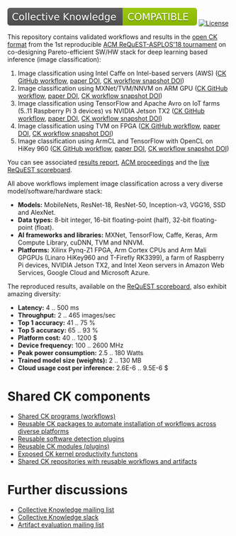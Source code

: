 [![compatibility](https://github.com/ctuning/ck-guide-images/blob/master/ck-compatible.svg)](https://github.com/ctuning/ck)
[![License](https://img.shields.io/badge/License-BSD%203--Clause-blue.svg)](https://opensource.org/licenses/BSD-3-Clause)

This repository contains validated workflows and results in the [open CK format](https://github.com/ctuning/ck)
from the 1st reproducible [ACM ReQuEST-ASPLOS'18 tournament](http://cknowledge.org/request-cfp-asplos2018.html) 
on co-designing Pareto-efficient SW/HW stack for deep learning based inference (image classification):

1. Image classification using Intel Caffe on Intel-based servers (AWS) ([CK GitHub workflow](https://github.com/ctuning/ck-request-asplos18-caffe-intel), [paper DOI](https://dl.acm.org/citation.cfm?doid=3229762.3229763), [CK workflow snapshot DOI](https://doi.org/10.1145/3229769))
2. Image classification using MXNet/TVM/NNVM on ARM GPU ([CK GitHub workflow](https://github.com/ctuning/ck-request-asplos18-mobilenets-tvm-arm), [paper DOI](https://doi.org/10.1145/3229762.3229764), [CK workflow snapshot DOI](https://doi.org/10.1145/3229770))
3. Image classification using TensorFlow and Apache Avro on IoT farms (5..11 Raspberry Pi 3 devices) vs NVIDIA Jetson TX2 ([CK GitHub workflow](https://github.com/ctuning/ck-request-asplos18-iot-farm), [paper DOI](https://doi.org/10.1145/3229762.3229765), [CK workflow snapshot DOI](https://doi.org/10.1145/3229771))
4. Image classification using TVM on FPGA ([CK GitHub workflow](https://github.com/ctuning/ck-request-asplos18-resnet-tvm-fpga), [paper DOI](https://doi.org/10.1145/3229762.3229766), [CK workflow snapshot DOI](https://doi.org/10.1145/3229772))
5. Image classification using ArmCL and TensorFlow with OpenCL on HiKey 960 ([CK GitHub workflow](https://github.com/dividiti/ck-request-asplos18-mobilenets-armcl-opencl), [paper DOI](https://doi.org/10.1145/3229762.3229767), [CK workflow snapshot DOI](https://doi.org/10.1145/3229773))

You can see associated [results report](https://portalparts.acm.org/3230000/3229762/fm/frontmatter.pdf),
[ACM proceedings](https://doi.org/10.1145/3229762)
and the [live ReQuEST scoreboard](http://cKnowledge.org/request-results).

All above workflows implement image classification across a very diverse model/software/hardware stack:

* **Models:** MobileNets, ResNet-18, ResNet-50, Inception-v3, VGG16, SSD and AlexNet.
* **Data types:** 8-bit integer, 16-bit floating-point (half), 32-bit floating-point (float).
* **AI frameworks and libraries:** MXNet, TensorFlow, Caffe, Keras, Arm Compute Library, cuDNN, TVM and NNVM.
* **Platforms:** Xilinx Pynq-Z1 FPGA, Arm Cortex CPUs and Arm Mali GPGPUs (Linaro HiKey960 and T-Firefly RK3399), a farm of Raspberry Pi devices, NVIDIA Jetson TX2, and Intel Xeon servers in Amazon Web Services, Google Cloud and Microsoft Azure.

The reproduced results, available on the [ReQuEST scoreboard](http://cKnowledge.org/request-results), also exhibit amazing diversity:
* **Latency:** 4 .. 500 ms
* **Throughput:** 2 .. 465 images/sec
* **Top 1 accuracy:** 41 .. 75 %
* **Top 5 accuracy:** 65 .. 93 %
* **Platform cost:** 40 .. 1200 $
* **Device frequency:** 100 .. 2600 MHz
* **Peak power consumption:** 2.5 .. 180 Watts
* **Trained model size (weights):** 2 .. 130 MB
* **Cloud usage cost per inference:** 2.6E-6 .. 9.5E-6 $

# Shared CK components 

* [Shared CK programs (workflows)](http://cKnowledge.org/shared-programs.html)
* [Reusable CK packages to automate installation of workflows across diverse platforms](http://cKnowledge.org/shared-packages.html)
* [Reusable software detection plugins](http://cKnowledge.org/shared-soft-detection-plugins.html)
* [Reusable CK modules (plugins)](http://cKnowledge.org/shared-modules.html)
 * [Exposed CK kernel productivity functons](http://cKnowledge.org/ck-kernel-functions.html)
* [Shared CK repositories with reusable workflows and artifacts](http://cKnowledge.org/shared-repos.html)

# Further discussions

* [Collective Knowledge mailing list](http://groups.google.com/group/collective-knowledge)
* [Collective Knowledge slack](https://collective-knowledge.slack.com)
* [Artifact evaluation mailing list](http://groups.google.com/group/artifact-evaluation)
